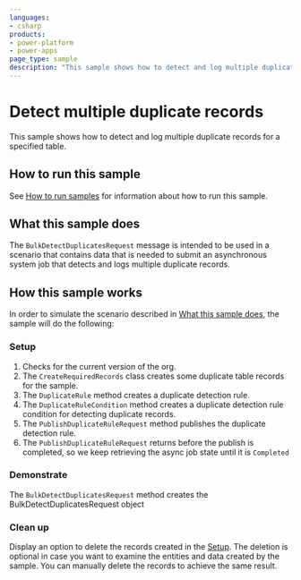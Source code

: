 ```yaml
---
languages:
- csharp
products:
- power-platform
- power-apps
page_type: sample
description: "This sample shows how to detect and log multiple duplicate records for a specified table in Microsoft Dataverse. [SOAP]"
---
```


# Detect multiple duplicate records

This sample shows how to detect and log multiple duplicate records for a specified table.

## How to run this sample

See [How to run samples](https://github.com/microsoft/PowerApps-Samples/blob/master/cds/README.md) for information about how to run this sample.

## What this sample does

The `BulkDetectDuplicatesRequest` message is intended to be used in a scenario that contains data that is needed to submit an asynchronous system job that detects and logs multiple duplicate records.

## How this sample works

In order to simulate the scenario described in [What this sample does](#what-this-sample-does), the sample will do the following:

### Setup

1. Checks for the current version of the org.
1. The `CreateRequiredRecords` class creates some duplicate table records for the sample.
1. The `DuplicateRule` method creates a duplicate detection rule.
1. The  `DuplicateRuleCondition` method creates a duplicate detection rule condition for detecting duplicate records.
1. The `PublishDuplicateRuleRequest` method publishes the duplicate detection rule.
1. The `PublishDuplicateRuleRequest` returns before the publish is completed, so we keep retrieving the async job state until it is `Completed`

### Demonstrate

The `BulkDetectDuplicatesRequest` method creates the BulkDetectDuplicatesRequest object

### Clean up

Display an option to delete the records created in the [Setup](#setup). The deletion is optional in case you want to examine the entities and data created by the sample. You can manually delete the records to achieve the same result.

